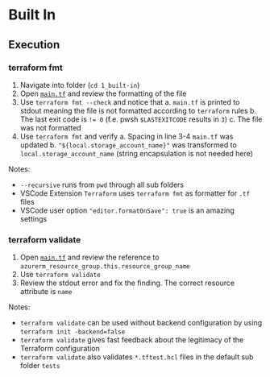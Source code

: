 # Built In

## Execution

### terraform fmt

1. Navigate into folder (`cd 1_built-in`)
2. Open [`main.tf`](./main.tf) and review the formatting of the file
3. Use `terraform fmt --check` and notice that
   a. `main.tf` is printed to stdout meaning the file is not formatted according to `terraform` rules
   b. The last exit code is `!= 0` (f.e. pwsh `$LASTEXITCODE` results in `3`)
   c. The file was not formatted
4. Use `terraform fmt` and verify
   a. Spacing in line 3-4 `main.tf` was updated
   b. `"${local.storage_account_name}"` was transformed to `local.storage_account_name` (string encapsulation is not needed here)

Notes:

- `--recursive` runs from `pwd` through all sub folders
- VSCode Extension `Terraform` uses `terraform fmt` as formatter for `.tf` files
- VSCode user option `"editor.formatOnSave": true` is an amazing settings

### terraform validate

1. Open [`main.tf`](./main.tf) and review the reference to `azurerm_resource_group.this.resource_group_name`
2. Use `terraform validate`
3. Review the stdout error and fix the finding. The correct resource attribute is `name`

Notes:

- `terraform validate` can be used without backend configuration by using `terraform init -backend=false`
- `terraform validate` gives fast feedback about the legitimacy of the Terraform configuration
- `terraform validate` also validates `*.tftest.hcl` files in the default sub folder `tests`
